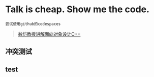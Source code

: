 # Talk is cheap. Show me the code.
```尝试使用github的codespaces```
> [翁恺教授讲解面向对象设计C++](https://www.bilibili.com/video/BV16P4y1o7No?p=1&vd_source=56a9a95cceb72a8249949e4126a9e0bd)
## 冲突测试
## test